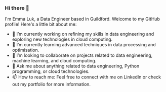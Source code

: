 ### Hi there 👋

I'm Emma Luk, a Data Engineer based in Guildford. Welcome to my GitHub profile! Here's a little bit about me:
- 🔭 I’m currently working on refining my skills in data engineering and exploring new technologies in cloud computing.
- 🌱 I’m currently learning advanced techniques in data processing and optimisation.
- 👯 I’m looking to collaborate on projects related to data engineering, machine learning, and cloud computing.
- 💬 Ask me about anything related to data engineering, Python programming, or cloud technologies.
- 📫 How to reach me: Feel free to connect with me on LinkedIn or check out my portfolio for more information.


<!--
**emma-luk/emma-luk** is a ✨ _special_ ✨ repository because its `README.md` (this file) appears on your GitHub profile.

Here are some ideas to get you started:

- 🔭 I’m currently working on ...
- 🌱 I’m currently learning ...
- 👯 I’m looking to collaborate on ...
- 🤔 I’m looking for help with ...
- 💬 Ask me about ...
- 📫 How to reach me: ...
- 😄 Pronouns: ...
- ⚡ Fun fact: ...
-->
